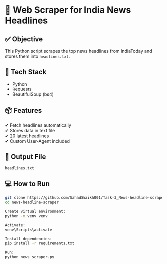 # 📰 Web Scraper for India News Headlines

## ✅ Objective
This Python script scrapes the top news headlines from IndiaToday and stores them into `headlines.txt`.

## 🚀 Tech Stack
- Python
- Requests
- BeautifulSoup (bs4)

## 📦 Features
✔ Fetch headlines automatically  
✔ Stores data in text file  
✔ 20 latest headlines  
✔ Custom User-Agent included  

## 📂 Output File
`headlines.txt`

## 💻 How to Run

```bash
git clone https://github.com/SahadShaikh001/Task-3_News-headline-scraper.git
cd news-headline-scraper

Create virtual environment:
python -m venv venv

Activate:
venv\Scripts\activate

Install dependencies:
pip install -r requirements.txt

Run:
python news_scraper.py


